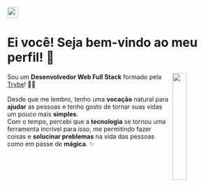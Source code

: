 <a target="_blank" href='https://www.linkedin.com/in/fabio-penna-dev/' ><img src='https://img.shields.io/badge/LinkedIn-0077B5?style=for-the-badge&logo=linkedin&logoColor=white' alt='my  linkedin' height='25'/></a>

# Ei você! Seja bem-vindo ao meu perfil! 👋 
<img align="right" width="25%" src="https://github.com/ffmpenna/ffmpenna/assets/106782125/992c9e4e-67c5-4893-8e2e-f1bde1a24675" />
Sou um <strong>Desenvolvedor Web Full Stack</strong> formado pela <a href='https://www.linkedin.com/school/betrybe/?originalSubdomain=br'>Trybe</a>! 👨‍💻<br><br>
Desde que me lembro, tenho uma <strong>vocação</strong> natural para <strong>ajudar</strong> as pessoas e tenho gosto de tornar suas vidas um pouco mais <strong>simples</strong>.<br>
Com o tempo, percebi que a <strong>tecnologia</strong> se tornou uma ferramenta incrível para isso, me permitindo fazer coisas e <strong>solucinar problemas</strong> na vida das pessoas como em passe de <strong>mágica</strong>. ✨
